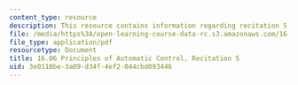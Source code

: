 ```yaml
---
content_type: resource
description: This resource contains information regarding recitation 5.
file: /media/https%3A/open-learning-course-data-rc.s3.amazonaws.com/16-06-principles-of-automatic-control-fall-2012/3e0110be3a09d34f4ef2044cbd093446_MIT16_06F12_Recitation_5.pdf
file_type: application/pdf
resourcetype: Document
title: 16.06 Principles of Automatic Control, Recitation 5
uid: 3e0110be-3a09-d34f-4ef2-044cbd093446
---
```

